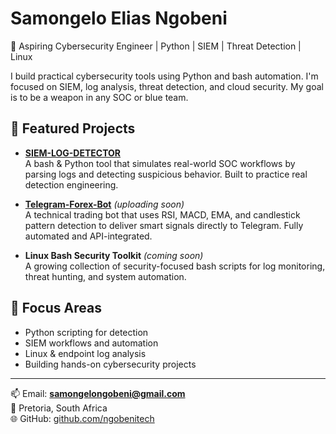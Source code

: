# Samongelo Elias Ngobeni

🚀 Aspiring Cybersecurity Engineer | Python | SIEM | Threat Detection | Linux

I build practical cybersecurity tools using Python and bash automation. I'm focused on SIEM, log analysis, threat detection, and cloud security. My goal is to be a weapon in any SOC or blue team.

## 🔧 Featured Projects

- **[SIEM-LOG-DETECTOR](https://github.com/ngobenitech/SIEM-LOG-DETECTOR)**  
  A bash & Python tool that simulates real-world SOC workflows by parsing logs and detecting suspicious behavior. Built to practice real detection engineering.

- **[Telegram-Forex-Bot](https://github.com/ngobenitech/Telegram-Forex-Bot)** *(uploading soon)*  
  A technical trading bot that uses RSI, MACD, EMA, and candlestick pattern detection to deliver smart signals directly to Telegram. Fully automated and API-integrated.

- **Linux Bash Security Toolkit** *(coming soon)*  
  A growing collection of security-focused bash scripts for log monitoring, threat hunting, and system automation.

## 🧠 Focus Areas

- Python scripting for detection
- SIEM workflows and automation
- Linux & endpoint log analysis
- Building hands-on cybersecurity projects

---

📫 Email: **samongelongobeni@gmail.com**  
📍 Pretoria, South Africa  
🌐 GitHub: [github.com/ngobenitech](https://github.com/ngobenitech)

